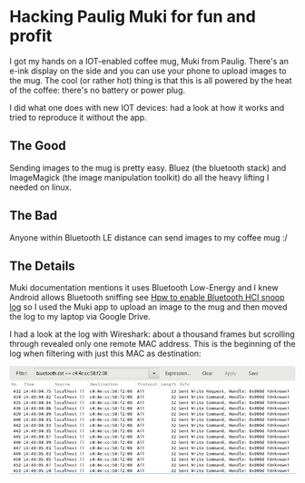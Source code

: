# Hacking Paulig Muki for fun and profit

I got my hands on a IOT-enabled coffee mug, Muki from Paulig. There's an e-ink display on the side and you can use your phone to upload images to the mug. The cool (or rather hot) thing is that this is all powered by the heat of the coffee: there's no battery or power plug.

I did what one does with new IOT devices: had a look at how it works and tried to reproduce it without the app.

## The Good

Sending images to the mug is pretty easy. Bluez (the bluetooth stack) and ImageMagick (the image manipulation toolkit) do all the heavy lifting I needed on linux.

## The Bad

Anyone within Bluetooth LE distance can send images to my coffee mug :/

## The Details

Muki documentation mentions it uses Bluetooth Low-Energy and I knew Android allows Bluetooth sniffing see [Hpw to enable Bluetooth HCI snoop log](https://developer.android.com/studio/debug/dev-options.html) so I used the Muki app to upload an image to the mug and then moved the log to my laptop via Google Drive.

I had a look at the log with Wireshark: about a thousand frames but scrolling through revealed only one remote MAC address. This is the beginning of the log when filtering with just this MAC as destination:

![Wireshark log](images/bt-log.png)

